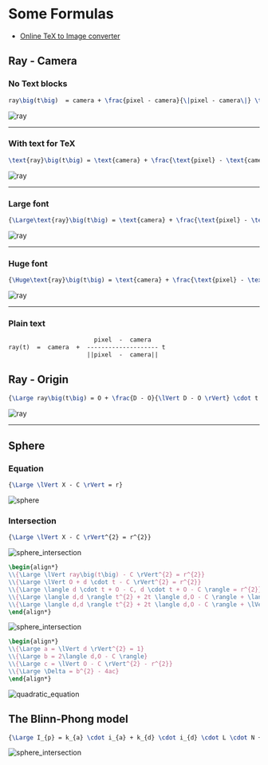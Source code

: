 # Some Formulas

* [Online TeX to Image converter](http://www.sciweavers.org/free-online-latex-equation-editor)

## Ray - Camera

### No Text blocks

```tex
ray\big(t\big)  = camera + \frac{pixel - camera}{\|pixel - camera\|} \times t
```

![ray](https://render.githubusercontent.com/render/math?math=ray%5Cbig%28t%5Cbig%29%20%20%3D%20camera%20%2B%20%5Cfrac%7Bpixel%20-%20camera%7D%7B%5C%7Cpixel%20-%20camera%5C%7C%7D%20%5Ctimes%20t&mode=inline)

---

### With text for TeX

```tex
\text{ray}\big(t\big) = \text{camera} + \frac{\text{pixel} - \text{camera}}{\|\text{pixel} - \text{camera}\|} \times \text{t}
```

![ray](https://render.githubusercontent.com/render/math?math=%5Ctext%7Bray%7D%5Cbig%28t%5Cbig%29%20%3D%20%5Ctext%7Bcamera%7D%20%2B%20%5Cfrac%7B%5Ctext%7Bpixel%7D%20-%20%5Ctext%7Bcamera%7D%7D%7B%5C%7C%5Ctext%7Bpixel%7D%20-%20%5Ctext%7Bcamera%7D%5C%7C%7D%20%5Ctimes%20%5Ctext%7Bt%7D)

---

### Large font

```tex
{\Large\text{ray}\big(t\big) = \text{camera} + \frac{\text{pixel} - \text{camera}}{\|\text{pixel} - \text{camera}\|} \times \text{t}}
```

![ray](https://render.githubusercontent.com/render/math?math=%7B%5CLarge%5Ctext%7Bray%7D%5Cbig%28t%5Cbig%29%20%3D%20%5Ctext%7Bcamera%7D%20%2B%20%5Cfrac%7B%5Ctext%7Bpixel%7D%20-%20%5Ctext%7Bcamera%7D%7D%7B%5C%7C%5Ctext%7Bpixel%7D%20-%20%5Ctext%7Bcamera%7D%5C%7C%7D%20%5Ctimes%20%5Ctext%7Bt%7D%7D&mode=inline)

---

### Huge font

```tex
{\Huge\text{ray}\big(t\big) = \text{camera} + \frac{\text{pixel} - \text{camera}}{\|\text{pixel} - \text{camera}\|} \times \text{t}}
```

![ray](https://render.githubusercontent.com/render/math?math=%7B%5CHuge%5Ctext%7Bray%7D%5Cbig%28t%5Cbig%29%20%3D%20%5Ctext%7Bcamera%7D%20%2B%20%5Cfrac%7B%5Ctext%7Bpixel%7D%20-%20%5Ctext%7Bcamera%7D%7D%7B%5C%7C%5Ctext%7Bpixel%7D%20-%20%5Ctext%7Bcamera%7D%5C%7C%7D%20%5Ctimes%20%5Ctext%7Bt%7D%7D&mode=inline)

---

### Plain text

```txt
                        pixel  -  camera
ray(t)  =  camera  +  -------------------- t
                      ||pixel  -  camera||
```

## Ray - Origin

```tex
{\Large ray\big(t\big) = O + \frac{D - O}{\lVert D - O \rVert} \cdot t = O + d \cdot t}
```

![ray](https://render.githubusercontent.com/render/math?math=%7B%5CLarge%20ray%5Cbig%28t%5Cbig%29%20%3D%20O%20%2B%20%5Cfrac%7BD%20-%20O%7D%7B%5ClVert%20D%20-%20O%20%5CrVert%7D%20%5Ccdot%20t%20%3D%20O%20%2B%20d%20%5Ccdot%20t%7D&mode=inline)

---

## Sphere

### Equation

```tex
{\Large \lVert X - C \rVert = r}
```

![sphere](https://render.githubusercontent.com/render/math?math=%7B%5CLarge%20%5ClVert%20X%20-%20C%20%5CrVert%20%3D%20r%7D&mode=inline)

### Intersection

```tex
{\Large \lVert X - C \rVert^{2} = r^{2}}
```

![sphere_intersection](https://render.githubusercontent.com/render/math?math=%7B%5CLarge%20%5ClVert%20X%20-%20C%20%5CrVert%5E%7B2%7D%20%3D%20r%5E%7B2%7D%7D&mode=inline)

```tex
\begin{align*}
\\{\Large \lVert ray\big(t\big) - C \rVert^{2} = r^{2}}
\\{\Large \lVert O + d \cdot t - C \rVert^{2} = r^{2}}
\\{\Large \langle d \cdot t + O - C, d \cdot t + O - C \rangle = r^{2}}
\\{\Large \langle d,d \rangle t^{2} + 2t \langle d,O - C \rangle + \langle O - C,O - C \rangle = r^{2}}
\\{\Large \langle d,d \rangle t^{2} + 2t \langle d,O - C \rangle + \lVert O - C \rVert^{2} - r^{2} = 0}
\end{align*}
```

![sphere_intersection](https://render.githubusercontent.com/render/math?math=%5Cbegin%7Balign%2A%7D%0A%5C%5C%7B%5CLarge%20%5ClVert%20ray%5Cbig%28t%5Cbig%29%20-%20C%20%5CrVert%5E%7B2%7D%20%3D%20r%5E%7B2%7D%7D%0A%5C%5C%7B%5CLarge%20%5ClVert%20O%20%2B%20d%20%5Ccdot%20t%20-%20C%20%5CrVert%5E%7B2%7D%20%3D%20r%5E%7B2%7D%7D%0A%5C%5C%7B%5CLarge%20%5Clangle%20d%20%5Ccdot%20t%20%2B%20O%20-%20C%2C%20d%20%5Ccdot%20t%20%2B%20O%20-%20C%20%5Crangle%20%3D%20r%5E%7B2%7D%7D%0A%5C%5C%7B%5CLarge%20%5Clangle%20d%2Cd%20%5Crangle%20t%5E%7B2%7D%20%2B%202t%20%5Clangle%20d%2CO%20-%20C%20%5Crangle%20%2B%20%5Clangle%20O%20-%20C%2CO%20-%20C%20%5Crangle%20%3D%20r%5E%7B2%7D%7D%0A%5C%5C%7B%5CLarge%20%5Clangle%20d%2Cd%20%5Crangle%20t%5E%7B2%7D%20%2B%202t%20%5Clangle%20d%2CO%20-%20C%20%5Crangle%20%2B%20%5ClVert%20O%20-%20C%20%5CrVert%5E%7B2%7D%20-%20r%5E%7B2%7D%20%3D%200%7D%0A%5Cend%7Balign%2A%7D&mode=inline)

```tex
\begin{align*}
\\{\Large a = \lVert d \rVert^{2} = 1}
\\{\Large b = 2\langle d,O - C \rangle}
\\{\Large c = \lVert O - C \rVert^{2} - r^{2}}
\\{\Large \Delta = b^{2} - 4ac}
\end{align*}
```

![quadratic_equation](https://render.githubusercontent.com/render/math?math=%5Cbegin%7Balign%2A%7D%0A%5C%5C%7B%5CLarge%20a%20%3D%20%5ClVert%20d%20%5CrVert%5E%7B2%7D%20%3D%201%7D%0A%5C%5C%7B%5CLarge%20b%20%3D%202%5Clangle%20d%2CO%20-%20C%20%5Crangle%7D%0A%5C%5C%7B%5CLarge%20c%20%3D%20%5ClVert%20O%20-%20C%20%5CrVert%5E%7B2%7D%20-%20r%5E%7B2%7D%7D%0A%5C%5C%7B%5CLarge%20%5CDelta%20%3D%20b%5E%7B2%7D%20-%204ac%7D%0A%5Cend%7Balign%2A%7D&mode=inline)

## The Blinn-Phong model

```tex
{\Large I_{p} = k_{a} \cdot i_{a} + k_{d} \cdot i_{d} \cdot L \cdot N + k_{s} \cdot i_{s} \cdot \big(N \cdot \frac{L+V}{ \lVert L + V \rVert}\big)^\frac{ \alpha }{4} }
```

![sphere_intersection](https://render.githubusercontent.com/render/math?math=%7B%5CLarge%20I_%7Bp%7D%20%3D%20k_%7Ba%7D%20%5Ccdot%20i_%7Ba%7D%20%2B%20k_%7Bd%7D%20%5Ccdot%20i_%7Bd%7D%20%5Ccdot%20L%20%5Ccdot%20N%20%2B%20k_%7Bs%7D%20%5Ccdot%20i_%7Bs%7D%20%5Ccdot%20%5Cbig%28N%20%5Ccdot%20%5Cfrac%7BL%2BV%7D%7B%20%5ClVert%20L%20%2B%20V%20%5CrVert%7D%5Cbig%29%5E%5Cfrac%7B%20%5Calpha%20%7D%7B4%7D%20%7D&mode=inline)
